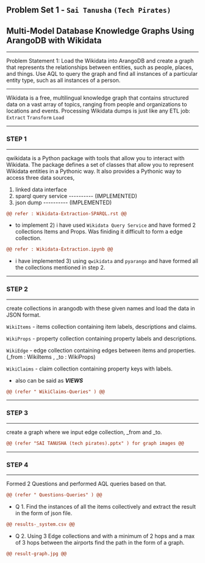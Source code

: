 ## Problem Set 1 - `Sai Tanusha` `(Tech Pirates)`
## Multi-Model Database Knowledge Graphs Using ArangoDB with Wikidata 
-------------------------------------------------------------------------------------

Problem Statement 1: Load the Wikidata into ArangoDB and create a graph that represents the relationships between entities, such as people, places, and things. Use AQL to query the graph and find all instances of a particular entity type, such as all instances of a person.

-------------------------------------------------------------------------------------

Wikidata is a free, multilingual knowledge graph that contains structured data on a vast array of topics, ranging from people and organizations to locations and events. 
Processing Wikidata dumps is just like any ETL job: `Extract` `Transform` `Load`

--------------------------------------------------------------------------------------
### STEP 1
--------------------------------------------------------------------------------------
qwikidata is a Python package with tools that allow you to interact with Wikidata.
The package defines a set of classes that allow you to represent Wikidata entities in a Pythonic way. It also provides a Pythonic way to access three data sources,
   1) linked data interface
   2) sparql query service   ---------- (IMPLEMENTED)
   3) json dump   ---------- (IMPLEMENTED)
 
```diff
@@ refer : Wikidata-Extraction-SPARQL.rst @@
```
- to implement 2) i have used `Wikidata Query Service` and have formed 2 collections Items and Props. Was finiding it difficult to form a edge collection.

```diff
@@ refer : Wikidata-Extraction.ipynb @@
```
- i have implemented 3) using `qwikidata` and `pyarango` and have formed all the collections mentioned in step 2.
 
--------------------------------------------------------------------------------------
### STEP 2
--------------------------------------------------------------------------------------
create collections in arangodb with these given names and load the data in JSON format.

`WikiItems` - items collection containing item labels, descriptions and claims.

`WikiProps` - property collection containing property labels and descriptions.

`WikiEdge` - edge collection containing edges between items and properties. (_from : WikiItems , _to : WikiProps)

`WikiClaims` - claim collection containing property keys with labels.
- also can be said as ___VIEWS___
```diff 
@@ (refer " WikiClaims-Queries" ) @@ 
```
--------------------------------------------------------------------------------------
### STEP 3
--------------------------------------------------------------------------------------
create a graph where we input edge collection, _from and _to. 
```diff 
@@ (refer "SAI TANUSHA (tech pirates).pptx" ) for graph images @@ 
```
--------------------------------------------------------------------------------------
### STEP 4
--------------------------------------------------------------------------------------
Formed 2 Questions and performed AQL queries based on that.
```diff 
@@ (refer " Questions-Queries" ) @@ 
```
- Q 1.  Find the instances of all the items collectively and extract the result in the form of json file. 
```diff
@@ results-_system.csv @@
```
- Q 2. Using 3 Edge collections and with a minimum of 2 hops and a max of 3 hops between the airports find the path in the form of a graph.
```diff
@@ result-graph.jpg @@
```
